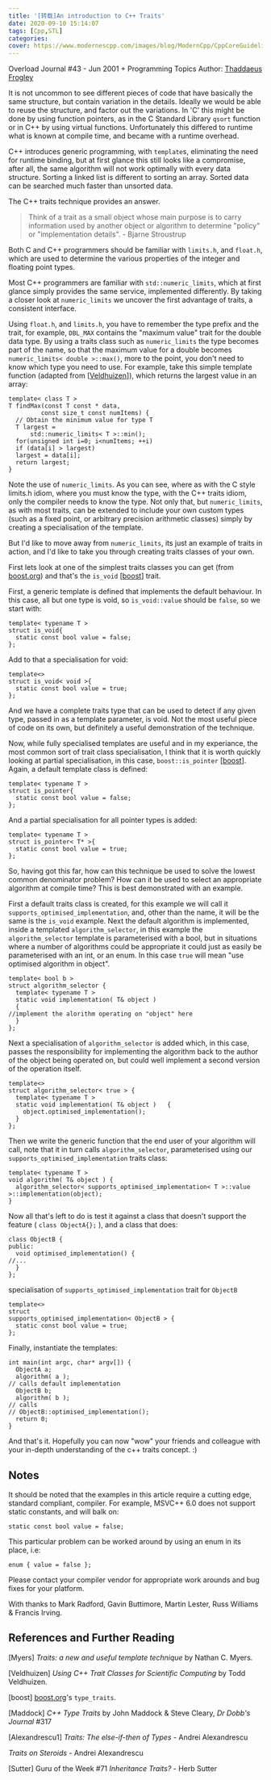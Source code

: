 ```yaml
---
title: '[转载]An introduction to C++ Traits'
date: 2020-09-10 15:14:07
tags: [Cpp,STL]
categories:
cover: https://www.modernescpp.com/images/blog/ModernCpp/CppCoreGuidelinesTypeTraitsII/TypeTraits.PNG
---
```

<meta name="referrer" content="no-referrer" />

Overload Journal #43 - Jun 2001 + Programming Topics  Author: [Thaddaeus Frogley](mailto:thaddaeus.frogley@creaturelabs.com)

It is not uncommon to see different pieces of code that have basically the same structure, but contain variation in the details. Ideally we would be able to reuse the structure, and factor out the variations. In 'C' this might be done by using function pointers, as in the C Standard Library `qsort` function or in C++ by using virtual functions. Unfortunately this differed to runtime what is known at compile time, and became with a runtime overhead.

C++ introduces generic programming, with `template`s, eliminating the need for runtime binding, but at first glance this still looks like a compromise, after all, the same algorithm will not work optimally with every data structure. Sorting a linked list is different to sorting an array. Sorted data can be searched much faster than unsorted data.

The C++ traits technique provides an answer.

> Think of a trait as a small object whose main purpose is to carry information used by another object or algorithm to determine "policy" or "implementation details". - Bjarne Stroustrup

Both C and C++ programmers should be familiar with `limits.h`, and `float.h`, which are used to determine the various properties of the integer and floating point types.

Most C++ programmers are familiar with `std::numeric_limits`, which at first glance simply provides the same service, implemented differently. By taking a closer look at `numeric_limits` we uncover the first advantage of traits, a consistent interface.

Using `float.h`, and `limits.h`, you have to remember the type prefix and the trait, for example, `DBL_MAX` contains the "maximum value" trait for the double data type. By using a traits class such as `numeric_limits` the type becomes part of the name, so that the maximum value for a double becomes `numeric_limits< double >::max()`, more to the point, you don't need to know which type you need to use. For example, take this simple template function (adapted from [[Veldhuizen](https://accu.org/index.php/journals/442#Veldhuizen)]), which returns the largest value in an array:

```
template< class T > 
T findMax(const T const * data, 
         const size_t const numItems) { 
  // Obtain the minimum value for type T 
  T largest = 
      std::numeric_limits< T >::min(); 
  for(unsigned int i=0; i<numItems; ++i) 
  if (data[i] > largest) 
  largest = data[i]; 
  return largest; 
} 
```

Note the use of `numeric_limits`. As you can see, where as with the C style limits.h idiom, where you must know the type, with the C++ traits idiom, only the compiler needs to know the type. Not only that, but `numeric_limits`, as with most traits, can be extended to include your own custom types (such as a fixed point, or arbitrary precision arithmetic classes) simply by creating a specialisation of the template.

But I'd like to move away from `numeric_limits`, its just an example of traits in action, and I'd like to take you through creating traits classes of your own.

First lets look at one of the simplest traits classes you can get (from [boost.org](http://www.boost.org/)) and that's the `is_void` [[boost](https://accu.org/index.php/journals/442#boost)] trait.

First, a generic template is defined that implements the default behaviour. In this case, all but one type is void, so `is_void::value` should be `false`, so we start with:

```
template< typename T > 
struct is_void{ 
  static const bool value = false;
};
```

Add to that a specialisation for void:

```
template<> 
struct is_void< void >{ 
  static const bool value = true; 
};
```

And we have a complete traits type that can be used to detect if any given type, passed in as a template parameter, is void. Not the most useful piece of code on its own, but definitely a useful demonstration of the technique.

Now, while fully specialised templates are useful and in my experiance, the most common sort of trait class specialisation, I think that it is worth quickly looking at partial specialisation, in this case, `boost::is_pointer` [[boost](https://accu.org/index.php/journals/442#boost)]. Again, a default template class is defined:

```
template< typename T > 
struct is_pointer{ 
  static const bool value = false; 
};
```

And a partial specialisation for all pointer types is added:

```
template< typename T > 
struct is_pointer< T* >{ 
  static const bool value = true; 
};
```

So, having got this far, how can this technique be used to solve the lowest common denominator problem? How can it be used to select an appropriate algorithm at compile time? This is best demonstrated with an example.

First a default traits class is created, for this example we will call it `supports_optimised_implementation`, and, other than the name, it will be the same is the `is_void` example. Next the default algorithm is implemented, inside a templated `algorithm_selector`, in this example the `algorithm_selector` template is parameterised with a bool, but in situations where a number of algorithms could be appropriate it could just as easily be parameterised with an int, or an enum. In this case `true` will mean "use optimised algorithm in object".

```
template< bool b > 
struct algorithm_selector { 
  template< typename T > 
  static void implementation( T& object ) 
  { 
//implement the alorithm operating on "object" here 
  } 
};
```

Next a specialisation of `algorithm_selector` is added which, in this case, passes the responsibility for implementing the algorithm back to the author of the object being operated on, but could well implement a second version of the operation itself.

```
template<> 
struct algorithm_selector< true > { 
  template< typename T > 
  static void implementation( T& object )   { 
    object.optimised_implementation(); 
  } 
};
```

Then we write the generic function that the end user of your algorithm will call, note that it in turn calls `algorithm_selector`, parameterised using our `supports_optimised_implementation` traits class:

```
template< typename T > 
void algorithm( T& object ) { 
  algorithm_selector< supports_optimised_implementation< T >::value >::implementation(object); 
}
```

Now all that's left to do is test it against a class that doesn't support the feature ( `class ObjectA{};` ), and a class that does:

```
class ObjectB { 
public: 
  void optimised_implementation() { 
//... 
  } 
};
```

specialisation of `supports_optimised_implementation` trait for `ObjectB`

```
template<> 
struct 
supports_optimised_implementation< ObjectB > { 
  static const bool value = true; 
};
```

Finally, instantiate the templates:

```
int main(int argc, char* argv[]) { 
  ObjectA a; 
  algorithm( a ); 
// calls default implementation 
  ObjectB b; 
  algorithm( b ); 
// calls 
// ObjectB::optimised_implementation(); 
  return 0; 
}
```

And that's it. Hopefully you can now "wow" your friends and colleague with your in-depth understanding of the c++ traits concept. :)

## Notes

It should be noted that the examples in this article require a cutting edge, standard compliant, compiler. For example, MSVC++ 6.0 does not support static constants, and will balk on:

```
static const bool value = false;
```

This particular problem can be worked around by using an enum in its place, i.e:

```
enum { value = false }; 
```

Please contact your compiler vendor for appropriate work arounds and bug fixes for your platform.

With thanks to Mark Radford, Gavin Buttimore, Martin Lester, Russ Williams & Francis Irving.

## References and Further Reading



[Myers] *Traits: a new and useful template technique* by Nathan C. Myers.



[Veldhuizen] *Using C++ Trait Classes for Scientific Computing* by Todd Veldhuizen.



[boost] [boost.org](http://www.boost.org/)'s `type_traits`.



[Maddock] *C++ Type Traits* by John Maddock & Steve Cleary, *Dr Dobb's Journal* #317



[Alexandrescu1] *Traits: The else-if-then of Types* - Andrei Alexandrescu

*Traits on Steroids* - Andrei Alexandrescu



[Sutter] Guru of the Week #71 *Inheritance Traits?* - Herb Sutter